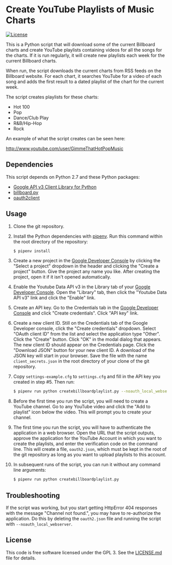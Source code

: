 Create YouTube Playlists of Music Charts
========================================

[![License](https://img.shields.io/badge/License-GPL3-blue.svg)](COPYING)

This is a Python script that will download some of the current Billboard charts
and create YouTube playlists containing videos for all the songs for the charts.
If it is run regularly, it will create new playlists each week for the
current Billboard charts.

When run, the script downloads the current charts from RSS feeds on the
Billboard website.  For each chart, it searches YouTube for a video of each
song and adds the first result to a dated playlist of the chart for the current
week.

The script creates playlists for these charts:

- Hot 100
- Pop
- Dance/Club Play
- R&B/Hip-Hop
- Rock

An example of what the script creates can be seen here:

http://www.youtube.com/user/GimmeThatHotPopMusic

Dependencies
------------
This script depends on Python 2.7 and these Python packages:
- [Google API v3 Client Library for Python](https://developers.google.com/api-client-library/python/)
- [billboard.py](https://github.com/guoguo12/billboard-charts)
- [oauth2client](https://github.com/googleapis/oauth2client)

Usage
-----
1. Clone the git repository.

2. Install the Python dependencies with [pipenv](https://docs.pipenv.org/).
    Run this command within the root directory of the repository:

    ```sh
    $ pipenv install
    ```

3. Create a new project in the
    [Google Developer Console](https://console.developers.google.com/)
    by clicking the "Select a project" dropdown in the header and clicking the
    "Create a project" button. Give the project any name you like. After
    creating the project, open it if it isn't opened automatically.

4. Enable the Youtube Data API v3 in the Library tab of your 
    [Google Developer Console](https://console.developers.google.com/). Open the
    "Library" tab, then click the "Youtube Data API v3" link and click the
    "Enable" link.

5. Create an API key. Go to the Credentials tab in the
    [Google Developer Console](https://console.developers.google.com/)
    and click "Create credentials". Click "API key" link.

6. Create a new client ID. Still on the Credentials tab of the Google Developer
    console, click the "Create credentials" dropdown. Select "OAuth client ID"
    from the list and select the application type "Other". Click the
    "Create" button. Click "OK" in the modal dialog that appears. The new
    client ID should appear on the Credentials page. Click the "Download JSON"
    button for your new client ID. A download of the JSON key will start in
    your browser. Save the file with the name `client_secrets.json` in the
    root directory of your clone of the git repository.

7. Copy `settings-example.cfg` to `settings.cfg` and fill in the API key you
    created in step #5. Then run:

    ```sh
    $ pipenv run python createbillboardplaylist.py --noauth_local_webserver
    ```

8. Before the first time you run the script, you will need to create a YouTube
    channel. Go to any YouTube video and click the "Add to playlist" icon 
    below the video. This will prompt you to create your channel.

9. The first time you run the script, you will have to authenticate the
    application in a web browser. Open the URL that the script outputs,
    approve the application for the YouTube Account in which you want to
    create the playlists, and enter the verification code on the command line.
    This will create a file, `oauth2.json`, which must be kept in the root
    of the git repository as long as you want to upload playlists to this
    account.

10. In subsequent runs of the script, you can run it without any command line
    arguments:

    ```sh
    $ pipenv run python createbillboardplaylist.py
    ```

Troubleshooting
---------------
If the script was working, but you start getting HttpError 404 responses with
the message "Channel not found.", you may have to re-authorize the application.
Do this by deleting the `oauth2.json` file and running the script
with `--noauth_local_webserver`.

License
-------
This code is free software licensed under the GPL 3. See the
[LICENSE.md](LICENSE.md) file for details.
